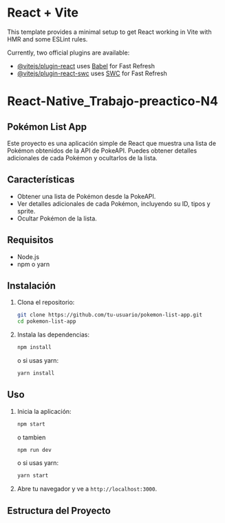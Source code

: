 # React + Vite

This template provides a minimal setup to get React working in Vite with HMR and some ESLint rules.

Currently, two official plugins are available:

- [@vitejs/plugin-react](https://github.com/vitejs/vite-plugin-react/blob/main/packages/plugin-react/README.md) uses [Babel](https://babeljs.io/) for Fast Refresh
- [@vitejs/plugin-react-swc](https://github.com/vitejs/vite-plugin-react-swc) uses [SWC](https://swc.rs/) for Fast Refresh
# React-Native_Trabajo-preactico-N4
## Pokémon List App

Este proyecto es una aplicación simple de React que muestra una lista de Pokémon obtenidos de la API de PokeAPI. Puedes obtener detalles adicionales de cada Pokémon y ocultarlos de la lista.

## Características

- Obtener una lista de Pokémon desde la PokeAPI.
- Ver detalles adicionales de cada Pokémon, incluyendo su ID, tipos y sprite.
- Ocultar Pokémon de la lista.

## Requisitos

- Node.js
- npm o yarn

## Instalación

1. Clona el repositorio:

    ```bash
    git clone https://github.com/tu-usuario/pokemon-list-app.git
    cd pokemon-list-app
    ```

2. Instala las dependencias:

    ```bash
    npm install
    ```

    o si usas yarn:

    ```bash
    yarn install
    ```

## Uso

1. Inicia la aplicación:

    ```bash
    npm start
    ```
    o tambien
   ```bash
   npm run dev
   ```
    o si usas yarn:

    ```bash
    yarn start
    ```

3. Abre tu navegador y ve a `http://localhost:3000`.

## Estructura del Proyecto

